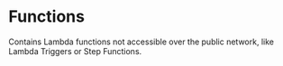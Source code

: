 # Functions

Contains Lambda functions not accessible over the public network, like Lambda Triggers or Step Functions.
